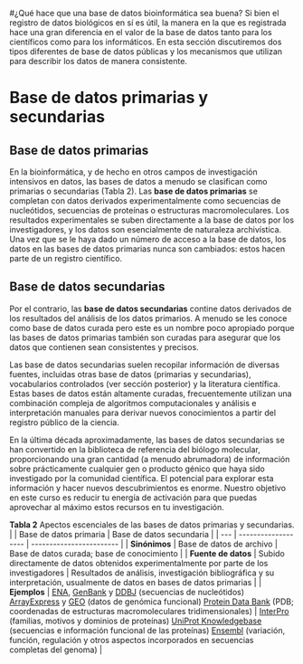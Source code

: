 #¿Qué hace que una base de datos bioinformática sea buena?
Si bien el registro de datos biológicos en sí es útil, la manera en la que es registrada hace una gran diferencia en el valor de la base de datos tanto para los científicos como para los informáticos.
En esta sección discutiremos dos tipos diferentes de base de datos públicas y los mecanismos que utilizan para describir los datos de manera consistente.


# Base de datos primarias y secundarias

## Base de datos primarias 
En la bioinformática, y de hecho en otros campos de investigación intensivos en datos, las bases de datos a menudo se clasifican como primarias o secundarias (Tabla 2). Las **base de datos primarias** se completan con datos derivados experimentalmente  como secuencias de nucleótidos, secuencias de proteínas o estructuras macromoleculares. Los resultados experimentales se suben directamente a la base de datos por los investigadores, y los datos son esencialmente de naturaleza archivística. Una vez que se le haya dado un número de acceso a la base de datos, los datos en las bases de datos primarias nunca son cambiados: estos hacen parte de un registro científico.

## Base de datos secundarias 
Por el contrario, las **base de datos secundarias** contine datos derivados de los resultados del análisis de los datos primarios. A menudo se les conoce como base de datos curada pero este es un nombre poco apropiado porque las bases de datos primarias también son curadas para asegurar que los datos que contienen sean consistentes y precisos.

Las base de datos secundarias suelen recopilar información de diversas fuentes, incluidas otras base de datos (primarias y secundarias), vocabularios controlados (ver sección posterior) y la literatura científica. Estas bases de datos están altamente curadas, frecuentemente utilizan una combinación compleja de algoritmos computacionales y análisis e interpretación manuales para derivar nuevos conocimientos a partir del registro público de la ciencia.

En la última década aproximadamente, las bases de datos secundarias se han convertido en la biblioteca de referencia del biólogo molecular, proporcionando una gran cantidad  (a menudo abrumadora)  de información sobre prácticamente cualquier gen o producto génico que haya sido investigado por la comunidad científica. El potencial para explorar esta información y hacer nuevos descubrimientos es enorme. Nuestro objetivo en este curso es reducir tu energía de activación para que puedas aprovechar al máximo estos recursos en tu investigación.

**Tabla 2** Apectos escenciales de las bases de datos primarias y secundarias. 
|  | Base de datos primaria | Base de datos secundaria |
| --- | ------------------- | ------------------------ |
| **Sinónimos** | 	Base de datos de archivo | Base de datos curada; base de conocimiento |
| **Fuente de datos** | Subido directamente de datos obtenidos experimentalmente por parte de los investigadores | Resultados de análisis, investigación bibliográfica y su interpretación, usualmente de datos en bases de datos primarias |
| **Ejemplos** | [ENA](https://www.ebi.ac.uk/ena/browser/home), [GenBank](https://www.ncbi.nlm.nih.gov/genbank/) y [DDBJ](https://www.ddbj.nig.ac.jp/index-e.html) (secuencias de nucleótidos) [ArrayExpress](https://www.ebi.ac.uk/biostudies/arrayexpress) y [GEO](https://www.ncbi.nlm.nih.gov/geo/) (datos de genómica funcional) [Protein Data Bank](https://www.ebi.ac.uk/pdbe/) (PDB; coordenadas de estructuras macromoleculares tridimensionales) | [InterPro](https://www.ebi.ac.uk/interpro/) (familias, motivos y dominios de proteínas) [UniProt Knowledgebase](https://www.uniprot.org/help/uniprotkb) (secuencias e información funcional de las proteínas) [Ensembl](https://www.ensembl.org/index.html) (variación, función, regulación y otros aspectos incorporados en secuencias completas del genoma) |
